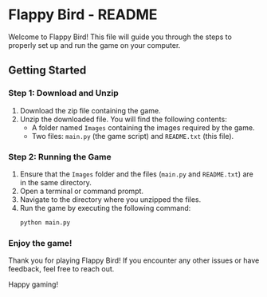 # Flappy Bird - README

Welcome to Flappy Bird! This file will guide you through the steps to properly set up and run the game on your computer.

## Getting Started

### Step 1: Download and Unzip

1. Download the zip file containing the game.
2. Unzip the downloaded file. You will find the following contents:
   - A folder named `Images` containing the images required by the game.
   - Two files: `main.py` (the game script) and `README.txt` (this file).

### Step 2: Running the Game

1. Ensure that the `Images` folder and the files (`main.py` and `README.txt`) are in the same directory.
2. Open a terminal or command prompt.
3. Navigate to the directory where you unzipped the files.
4. Run the game by executing the following command:
   ```sh
   python main.py


### Enjoy the game!

Thank you for playing Flappy Bird! If you encounter any other issues or have feedback, feel free to reach out.

Happy gaming!
